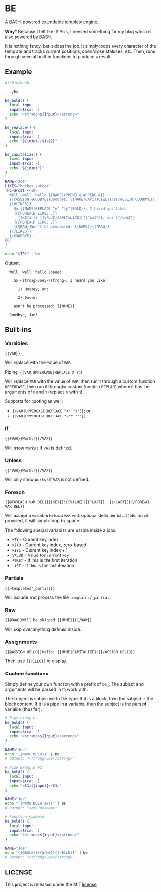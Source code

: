 # BE

A BASH-powered extendable template engine.

**Why?** Because I felt like it! Plus, I needed something for my blog which is also powered by BASH.

It is nothing fancy, but it does the job. It simply loops every character of the template and tracks current positions, open/close statuses, etc. Then, runs through several built-in functions to produce a result.

## Example

```bash
#!/bin/bash

. ./be

be_bold() {
  local input
  input=$(cat -)
  echo "<strong>${input}</strong>"
}

be_replace() {
  local input
  input=$(cat -)
  echo "${input//$1/$2}"
}

be_capitalize() {
  local input
  input=$(cat -)
  echo "${input^}"
}

NAME="Joe"
LIKES="hockey,soccer"
TPL=$(cat <<EOF
  Well, well, hello {{NAME|APPEND e|APPEND e}}!
  {{@ASSIGN GOODBYE}}Goodbye, {{NAME|CAPITALIZE}}!{{/ASSIGN GOODBYE}}
  {{#LIKES}}
    So {{NAME|REPLACE "e" "ey"|BOLD}}, I heard you like:
    {{@FOREACH LIKES ,}}
      {{KEY1}}) {{VALUE|CAPITALIZE}}{{^LAST}}; and {{/LAST}}
    {{/FOREACH LIKES ,}}
    {{@RAW}}Won't be processed: {{NAME}}{{/RAW}}
  {{/LIKES}}
  {{GOODBYE}}
EOF
)

echo "$TPL" | be
```

Output:

```
  Well, well, hello Joeee!
  
    So <strong>Joey</strong>, I heard you like:
    
      1) Hockey; and 
    
      2) Soccer
    
    Won't be processed: {{NAME}}
  
  Goodbye, Joe!
```

## Built-ins

### Varaibles

`{{VAR}}`

Will replace with the value of `VAR`.

Piping: `{{VAR|UPPERCASE|REPLACE X Y}}`

Will replace `VAR` with the value of `VAR`, then run it through a custom function `UPPERCASE`, then run it througha custom function `REPLACE` where it has the arguments of `X` and `Y` (replace `X` with `Y`).

Supports for quoting as well:

* `{{VAR|UPPERCASE|REPLACE "X" "Y"}}`; or
* `{{VAR|UPPERCASE|REPLACE "\"" "'"}}`


### If

`{{#VAR}}Works!{{/VAR}}`

Will show `Works!` if `VAR` is defined.

### Unless

`{{^VAR}}Works!{{/VAR}}`

Will only show `Works!` if `VAR` is not defined.

### Foreach

`{{@FOREACH VAR DEL}}{{KEY}}:{{VALUE}}{{^LAST}}, {{/LAST}}{{/FOREACH VAR DEL}}`

Will accept a variable to loop `VAR` with optional delimiter `DEL`. If `DEL` is not provided, it will simply loop by space.

The following special variables are usable inside a loop:

* `KEY` - Current key index
* `KEY0` - Current key index, zero-based
* `KEY1` - Current key index + 1
* `VALUE` - Value for current key
* `FIRST` - If this is the first iteration
* `LAST` - If this is the last iteration

### Partials

`{{>templates/_partial}}`

Will include and process the file `templates/_partial`.

### Raw

`{{@RAW}}Will be skipped {{NAME}}{{/RAW}}`

Will skip over anything defined inside.

### Assignments

`{{@ASSIGN HELLO}}Hello! {{NAME|CAPITALIZE}}{{/ASSIGN HELLO}}`

Then, use `{{HELLO}}` to display.

### Custom functions

Simply define your own function with a prefix of `be_`. The subject and arguments will be passed in to work with.

The subject is subjective to the type. If it is a block, then the subject is the block content. If it is a pipe in a variable, then the subject is the parsed variable (thus far).

```bash
# Pipe example.
be_bold() {
  local input
  input=$(cat -)
  echo "<strong>${input}</strong>"
}

NAME="Joe"
echo "{{NAME|BOLD}}" | be
# Output: "<strong>Joe</strong>"
```

```bash
# Pipe example #2.
be_bold() {
  local input
  input=$(cat -)
  echo "<$1>${input}</$1>"
}

NAME="Joe"
echo "{{NAME|BOLD em}}" | be
# Output: "<em>Joe</em>"
```

```bash
# Function example.
be_bold() {
  local input
  input=$(cat -)
  echo "<strong>${input}</strong>"
}

NAME="Joe"
echo "{{@BOLD}}{{NAME}}{{/BOLD}}" | be
# Output: "<strong>Joe</strong>"
```

## LICENSE

This project is released under the MIT [license](https://github.com/gnikyt/be/blob/master/LICENSE).
